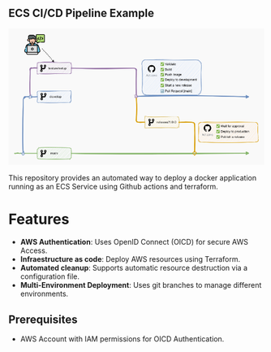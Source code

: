 ## ECS CI/CD Pipeline Example

![Pipeline GitFlow](docs/pipeline.drawio.png)

This repository provides an automated way to deploy a docker application running as an ECS Service using Github actions and terraform.

# Features
- **AWS Authentication**: Uses OpenID Connect (OICD) for secure AWS Access.
- **Infraestructure as code**: Deploy AWS resources using Terraform.
- **Automated cleanup**: Supports automatic resource destruction via a configuration file.
- **Multi-Environment Deployment**: Uses git branches to manage different environments.

## Prerequisites
- AWS Account with IAM permissions for OICD Authentication.
